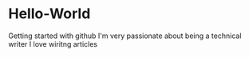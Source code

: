 # Hello-World
Getting started with github
I'm very passionate about being a technical writer
I love wiritng articles

